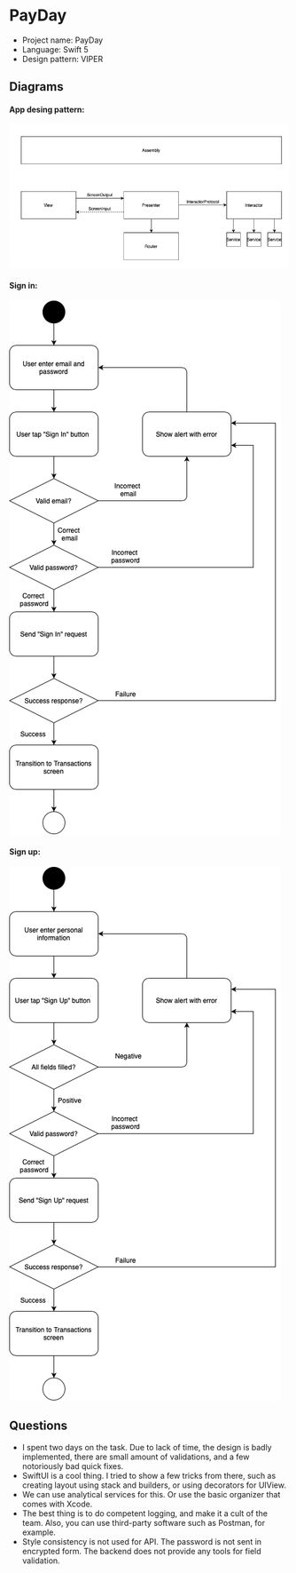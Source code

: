 # PayDay

- Project name: PayDay
- Language: Swift 5
- Design pattern: VIPER

## Diagrams
#### App desing pattern:
![](Diagrams/app_design_pattern.png)
#### Sign in:
![](Diagrams/sign_in.png)
#### Sign up:
![](Diagrams/sign_up.png)

## Questions
- I spent two days on the task. Due to lack of time, the design is badly implemented, there are small amount of validations, and a few notoriously bad quick fixes.
- SwiftUI is a cool thing. I tried to show a few tricks from there, such as creating layout using stack and builders, or using decorators for UIView. 
- We can use analytical services for this. Or use the basic organizer that comes with Xcode. 
- The best thing is to do competent logging, and make it a cult of the team. Also, you can use third-party software such as Postman, for example. 
- Style consistency is not used for API. The password is not sent in encrypted form. The backend does not provide any tools for field validation. 
